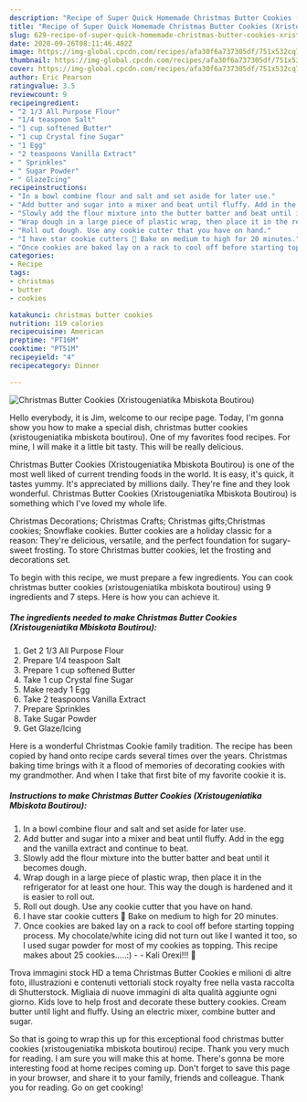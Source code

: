 ```yaml
---
description: "Recipe of Super Quick Homemade Christmas Butter Cookies (Xristougeniatika Mbiskota Boutirou)"
title: "Recipe of Super Quick Homemade Christmas Butter Cookies (Xristougeniatika Mbiskota Boutirou)"
slug: 629-recipe-of-super-quick-homemade-christmas-butter-cookies-xristougeniatika-mbiskota-boutirou
date: 2020-09-26T08:11:46.402Z
image: https://img-global.cpcdn.com/recipes/afa30f6a737305df/751x532cq70/christmas-butter-cookies-xristougeniatika-mbiskota-boutirou-recipe-main-photo.jpg
thumbnail: https://img-global.cpcdn.com/recipes/afa30f6a737305df/751x532cq70/christmas-butter-cookies-xristougeniatika-mbiskota-boutirou-recipe-main-photo.jpg
cover: https://img-global.cpcdn.com/recipes/afa30f6a737305df/751x532cq70/christmas-butter-cookies-xristougeniatika-mbiskota-boutirou-recipe-main-photo.jpg
author: Eric Pearson
ratingvalue: 3.5
reviewcount: 9
recipeingredient:
- "2 1/3 All Purpose Flour"
- "1/4 teaspoon Salt"
- "1 cup softened Butter"
- "1 cup Crystal fine Sugar"
- "1 Egg"
- "2 teaspoons Vanilla Extract"
- " Sprinkles"
- " Sugar Powder"
- " GlazeIcing"
recipeinstructions:
- "In a bowl combine flour and salt and set aside for later use."
- "Add butter and sugar into a mixer and beat until fluffy. Add in the egg and the vanilla extract and continue to beat."
- "Slowly add the flour mixture into the butter batter and beat until it becomes dough."
- "Wrap dough in a large piece of plastic wrap, then place it in the refrigerator for at least one hour. This way the dough is hardened and it is easier to roll out."
- "Roll out dough. Use any cookie cutter that you have on hand."
- "I have star cookie cutters 🙂 Bake on medium to high for 20 minutes."
- "Once cookies are baked lay on a rack to cool off before starting topping process. My chocolate/white icing did not turn out like I wanted it too, so I used sugar powder for most of my cookies as topping. This recipe makes about 25 cookies…..:)  Kali Orexi!!! 🙂"
categories:
- Recipe
tags:
- christmas
- butter
- cookies

katakunci: christmas butter cookies 
nutrition: 119 calories
recipecuisine: American
preptime: "PT16M"
cooktime: "PT51M"
recipeyield: "4"
recipecategory: Dinner

---
```



![Christmas Butter Cookies (Xristougeniatika Mbiskota Boutirou)](https://img-global.cpcdn.com/recipes/afa30f6a737305df/751x532cq70/christmas-butter-cookies-xristougeniatika-mbiskota-boutirou-recipe-main-photo.jpg)

Hello everybody, it is Jim, welcome to our recipe page. Today, I'm gonna show you how to make a special dish, christmas butter cookies (xristougeniatika mbiskota boutirou). One of my favorites food recipes. For mine, I will make it a little bit tasty. This will be really delicious.

Christmas Butter Cookies (Xristougeniatika Mbiskota Boutirou) is one of the most well liked of current trending foods in the world. It is easy, it's quick, it tastes yummy. It's appreciated by millions daily. They're fine and they look wonderful. Christmas Butter Cookies (Xristougeniatika Mbiskota Boutirou) is something which I've loved my whole life.

Christmas Decorations; Christmas Crafts; Christmas gifts;Christmas cookies; Snowflake cookies. Butter cookies are a holiday classic for a reason: They&#39;re delicious, versatile, and the perfect foundation for sugary-sweet frosting. To store Christmas butter cookies, let the frosting and decorations set.


To begin with this recipe, we must prepare a few ingredients. You can cook christmas butter cookies (xristougeniatika mbiskota boutirou) using 9 ingredients and 7 steps. Here is how you can achieve it.

<!--inarticleads1-->

##### The ingredients needed to make Christmas Butter Cookies (Xristougeniatika Mbiskota Boutirou):

1. Get 2 1/3 All Purpose Flour
1. Prepare 1/4 teaspoon Salt
1. Prepare 1 cup softened Butter
1. Take 1 cup Crystal fine Sugar
1. Make ready 1 Egg
1. Take 2 teaspoons Vanilla Extract
1. Prepare  Sprinkles
1. Take  Sugar Powder
1. Get  Glaze/Icing


Here is a wonderful Christmas Cookie family tradition. The recipe has been copied by hand onto recipe cards several times over the years. Christmas baking time brings with it a flood of memories of decorating cookies with my grandmother. And when I take that first bite of my favorite cookie it is. 

<!--inarticleads2-->

##### Instructions to make Christmas Butter Cookies (Xristougeniatika Mbiskota Boutirou):

1. In a bowl combine flour and salt and set aside for later use.
1. Add butter and sugar into a mixer and beat until fluffy. Add in the egg and the vanilla extract and continue to beat.
1. Slowly add the flour mixture into the butter batter and beat until it becomes dough.
1. Wrap dough in a large piece of plastic wrap, then place it in the refrigerator for at least one hour. This way the dough is hardened and it is easier to roll out.
1. Roll out dough. Use any cookie cutter that you have on hand.
1. I have star cookie cutters 🙂 Bake on medium to high for 20 minutes.
1. Once cookies are baked lay on a rack to cool off before starting topping process. My chocolate/white icing did not turn out like I wanted it too, so I used sugar powder for most of my cookies as topping. This recipe makes about 25 cookies…..:) -  - Kali Orexi!!! 🙂


Trova immagini stock HD a tema Christmas Butter Cookies e milioni di altre foto, illustrazioni e contenuti vettoriali stock royalty free nella vasta raccolta di Shutterstock. Migliaia di nuove immagini di alta qualità aggiunte ogni giorno. Kids love to help frost and decorate these buttery cookies. Cream butter until light and fluffy. Using an electric mixer, combine butter and sugar. 

So that is going to wrap this up for this exceptional food christmas butter cookies (xristougeniatika mbiskota boutirou) recipe. Thank you very much for reading. I am sure you will make this at home. There's gonna be more interesting food at home recipes coming up. Don't forget to save this page in your browser, and share it to your family, friends and colleague. Thank you for reading. Go on get cooking!
